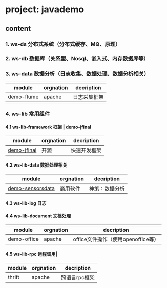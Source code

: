 # project: javademo
## content

### 1. ws-ds 分布式系统（分布式缓存、MQ、原理）

### 2. ws-db 数据库（关系型、Nosql、嵌入式、内存数据库等）



### 3. ws-data 数据分析（日志收集、数据处理、数据分析相关）
module | orgnation | decription
---|---|---
demo-flume | apache| 日志采集框架

### 4. ws-lib 常用组件
#### 4.1 ws-lib-framework 框架 | demo-jfinal
module | orgnation | decription
---|---|---
[demo-jfinal](https://www.jfinal.com/doc) | 开源| 快速开发框架

#### 4.2 ws-lib-data	数据处理相关
module | orgnation | decription
---|---|---
[demo-sensorsdata](https://www.sensorsdata.cn/school/) | 商用软件| 神策：数据分析

#### 4.3 ws-lib-log 日志
#### 4.4 ws-lib-document	文档处理
module | orgnation | decription
---|---|---
demo-office|apache | office文件操作（使用openoffice等）

#### 4.5 ws-lib-rpc 远程调用|
module | orgnation | decription
---|---|---
thrift|apache | 跨语言rpc框架
